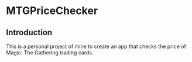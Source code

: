 # MTGPriceChecker

## Introduction
This is a personal project of mine to create an app that checks the price of Magic: The Gathering trading cards.

